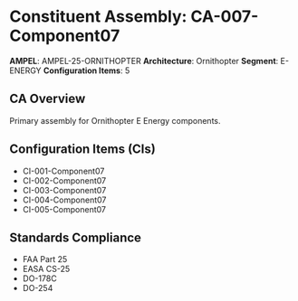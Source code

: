 # Constituent Assembly: CA-007-Component07

**AMPEL**: AMPEL-25-ORNITHOPTER
**Architecture**: Ornithopter
**Segment**: E-ENERGY
**Configuration Items**: 5

## CA Overview
Primary assembly for Ornithopter E Energy components.

## Configuration Items (CIs)
- CI-001-Component07
- CI-002-Component07
- CI-003-Component07
- CI-004-Component07
- CI-005-Component07

## Standards Compliance
- FAA Part 25
- EASA CS-25
- DO-178C
- DO-254
